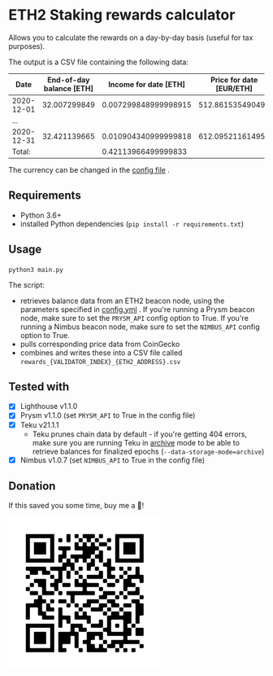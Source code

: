 # ETH2 Staking rewards calculator

Allows you to calculate the rewards on a day-by-day basis
(useful for tax purposes).

The output is a CSV file containing the following data:

| Date       | End-of-day balance [ETH] | Income for date [ETH] | Price for date [EUR/ETH] | Income for date [EUR] |
|------------|--------------------------|-----------------------|--------------------------|-----------------------|
| 2020-12-01 | 32.007299849             | 0.007299848999998915  | 512.861535490493         | 3.743811766988183     |
| ...        |                          |                       |                          |                       |
| 2020-12-31 | 32.421139665             | 0.010904340999999818  | 612.095211614956         | 6.67449491191653      |
| Total:     |                          | 0.42113966499999833   |                          | 212.81565225637513    | 

The currency can be changed in the [config file](config.yml) .

## Requirements
- Python 3.6+
- installed Python dependencies (`pip install -r requirements.txt`)

## Usage
`python3 main.py`

The script:

- retrieves balance data from an ETH2 beacon node, using the
 parameters specified in [config.yml](config.yml) .
 If you're running a Prysm beacon node, make sure
 to set the `PRYSM_API` config option to True.
 If you're running a Nimbus beacon node, make sure
 to set the `NIMBUS_API` config option to True.
- pulls corresponding price data from CoinGecko
- combines and writes these into a CSV file called
 `rewards_{VALIDATOR_INDEX}_{ETH2_ADDRESS}.csv`

## Tested with

- [x] Lighthouse v1.1.0
- [x] Prysm v1.1.0 (set `PRYSM_API` to True in the config file)
- [x] Teku v21.1.1
  - Teku prunes chain data by default - if you're getting 404 errors,
  make sure you are running Teku in
  [archive](https://docs.teku.consensys.net/en/latest/Reference/CLI/CLI-Syntax/#data-storage-mode)
  mode to be able to retrieve balances for finalized epochs (`--data-storage-mode=archive`)
- [x] Nimbus v1.0.7 (set `NIMBUS_API` to True in the config file)

## Donation

If this saved you some time, buy me a 🍺!

![🍺](donate.png?raw=true)
